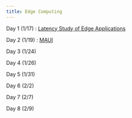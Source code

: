 ```yaml
---
title: Edge Computing
---
```

Day 1 (1/17)
: [Latency Study of Edge Applications](https://dl.acm.org/doi/10.1145/3132211.3134458)

Day 2 (1/19)
: [MAUI](https://www.microsoft.com/en-us/research/wp-content/uploads/2010/06/maui.pdf)

Day 3 (1/24)

Day 4 (1/26)

Day 5 (1/31)

Day 6 (2/2)

Day 7 (2/7)

Day 8 (2/9)


